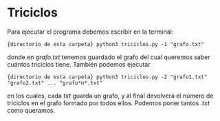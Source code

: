 # Triciclos

Para ejecutar el programa debemos escribir en la terminal:

```
{directorio de esta carpeta} python3 triciclos.py -1 "grafo.txt" 
```

donde en *grafo.txt* tenemos guardado el grafo del cual queremos saber cuántos triciclos tiene. También podemos ejecutar  

```
{directorio de esta carpeta} python3 triciclos.py -2 "grafo1.txt" "grafo2.txt" ... "grafo*n*.txt"
```

en los cuales, cada *txt* guarda un grafo, y al final devolverá el número de triciclos en el grafo formado por todos ellos. Podemos poner tantos *.txt* como queramos.
